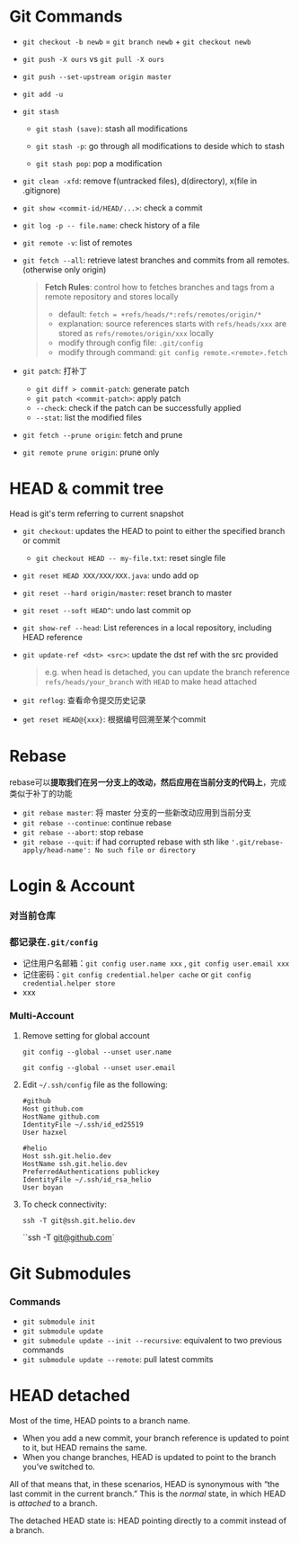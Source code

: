 # Git Commands

- `git checkout -b newb` = `git branch newb` + `git checkout newb`

- `git push -X ours` vs `git pull -X ours`

- `git push --set-upstream origin master`

- `git add -u`

- `git stash`

  - `git stash (save)`: stash all modifications

  - `git stash -p`: go through all modifications to deside which to stash

  - `git stash pop`: pop a modification

- `git clean -xfd`: remove f(untracked files), d(directory), x(file in .gitignore)

- `git show <commit-id/HEAD/...>`: check a commit

- `git log -p -- file.name`: check history of a file

- `git remote -v`: list of remotes

- `git fetch --all`: retrieve latest branches and commits from all remotes. (otherwise only origin)

  > **Fetch Rules**: control how to fetches branches and tags from a remote repository and stores locally
  >
  > - default: `fetch = +refs/heads/*:refs/remotes/origin/*`
  > - explanation: source references starts with `refs/heads/xxx` are stored as `refs/remotes/origin/xxx` locally
  > - modify through config file: `.git/config`
  > - modify through command: `git config remote.<remote>.fetch`

- `git patch`: 打补丁
  - `git diff > commit-patch`: generate patch
  -  `git patch <commit-patch>`: apply patch
    - `--check`: check if the patch can be successfully applied
    - `--stat`: list the modified files  


- `git fetch --prune origin`: fetch and prune

- `git remote prune origin`: prune only

  

 

# HEAD & commit tree

Head is git's term referring to current snapshot

- `git checkout`: updates the HEAD to point to either the specified branch or commit

  - `git checkout HEAD -- my-file.txt`: reset single file

- `git reset HEAD XXX/XXX/XXX.java`: undo add op

- `git reset --hard origin/master`: reset branch to master

- `git reset --soft HEAD^`: undo last commit op

- `git show-ref --head`: List references in a local repository, including HEAD reference

- `git update-ref <dst> <src>`: update the dst ref with the src provided

  > e.g. when head is detached, you can update the branch reference `refs/heads/your_branch` with `HEAD` to make head attached

- `git reflog`: 查看命令提交历史记录

- `get reset HEAD@{xxx}`: 根据编号回溯至某个commit



# Rebase

rebase可以**提取我们在另一分支上的改动，然后应用在当前分支的代码上**，完成类似于补丁的功能

- `git rebase master`: 将 master 分支的一些新改动应用到当前分支
- `git rebase --continue`: continue rebase
- `git rebase --abort`: stop rebase
- `git rebase --quit`: if had corrupted rebase with sth like  `'.git/rebase-apply/head-name': No such file or directory`



# Login & Account

### 对当前仓库

###  都记录在`.git/config` 

- 记住用户名邮箱：`git config user.name xxx` , `git config user.email xxx`
- 记住密码：`git config credential.helper cache` or `git config credential.helper store`
- xxx

### Multi-Account

1. Remove setting for global account

   `git config --global --unset user.name`

   `git config --global --unset user.email` 

2. Edit `~/.ssh/config` file as the following:

   ```config
   #github  
   Host github.com   
   HostName github.com   
   IdentityFile ~/.ssh/id_ed25519   
   User hazxel
   
   #helio  
   Host ssh.git.helio.dev   
   HostName ssh.git.helio.dev   
   PreferredAuthentications publickey   
   IdentityFile ~/.ssh/id_rsa_helio   
   User boyan
   ```

3. To check connectivity: 

   `ssh -T git@ssh.git.helio.dev`

   ``ssh -T git@github.com`



# Git Submodules

### Commands

- `git submodule init`
- `git submodule update`
- `git submodule update --init --recursive`: equivalent to two previous commands
- `git submodule update --remote`: pull latest commits



# HEAD detached

Most of the time, HEAD points to a branch name. 

- When you add a new commit, your branch reference is updated to point to it, but HEAD remains the same. 
- When you change branches, HEAD is updated to point to the branch you’ve switched to. 

All of that means that, in these scenarios, HEAD is synonymous with “the last commit in the current branch.” This is the *normal* state, in which HEAD is *attached* to a branch.

The detached HEAD state is: HEAD pointing directly to a commit instead of a branch.
